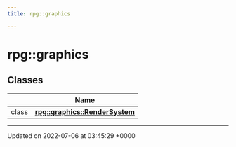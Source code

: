 ```yaml
---
title: rpg::graphics

---
```


# rpg::graphics



## Classes

|                | Name           |
| -------------- | -------------- |
| class | **[rpg::graphics::RenderSystem](/engine/Classes/classrpg_1_1graphics_1_1_render_system/)**  |






-------------------------------

Updated on 2022-07-06 at 03:45:29 +0000